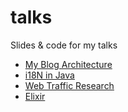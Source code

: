 # talks

Slides &amp; code for my talks

- [My Blog Architecture](https://talk.bmpi.dev/2021/blog-arch)
- [i18N in Java](https://talk.bmpi.dev/2021/i18n-java)
- [Web Traffic Research](https://talk.bmpi.dev/2020/web-traffic-research)
- [Elixir](https://talk.bmpi.dev/2019/elixir)
